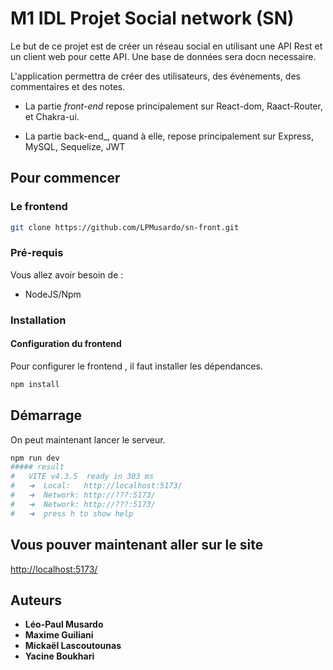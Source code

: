 # M1 IDL Projet Social network (SN)

Le but de ce projet est de créer un réseau social en utilisant une API Rest et un client web pour cette API.
Une base de données sera docn necessaire.

L'application permettra de créer des utilisateurs, des événements, des commentaires et des notes.  

- La partie _front-end_ repose principalement sur React-dom, Raact-Router, et Chakra-ui.

- La partie back-end_, quand à elle, repose principalement sur Express, MySQL, Sequelize, JWT

## Pour commencer

### Le frontend
```bash
git clone https://github.com/LPMusardo/sn-front.git
```

### Pré-requis

Vous allez avoir besoin de :
- NodeJS/Npm

### Installation

#### Configuration du frontend

Pour configurer le frontend , il faut installer les dépendances.

```bash
npm install
```


## Démarrage


On peut maintenant lancer le serveur.

```bash
npm run dev
##### result
#   VITE v4.3.5  ready in 303 ms
#   ➜  Local:   http://localhost:5173/
#   ➜  Network: http://???:5173/
#   ➜  Network: http://???:5173/
#   ➜  press h to show help
```



## Vous pouver maintenant aller sur le site

[http://localhost:5173/](http://localhost:5173/)


## Auteurs
* **Léo-Paul Musardo**
* **Maxime Guiliani**  
* **Mickaël Lascoutounas** 
* **Yacine Boukhari** 
